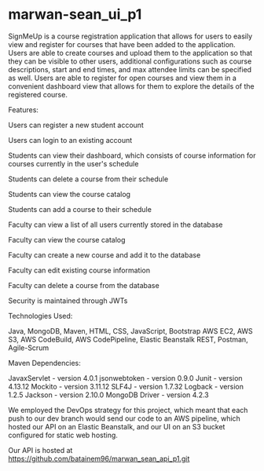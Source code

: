 # marwan-sean_ui_p1

SignMeUp is a course registration application that allows for users to easily view and register for courses that have been added to the application. Users are able to create courses and upload them to the application so that they can be visible to other users, additional configurations such as course descriptions, start and end times, and max attendee limits can be specified as well. Users are able to register for open courses and view them in a convenient dashboard view that allows for them to explore the details of the registered course.

Features:

Users can register a new student account

Users can login to an existing account

Students can view their dashboard, which consists of course information for courses currently in the user's schedule

Students can delete a course from their schedule

Students can view the course catalog

Students can add a course to their schedule

Faculty can view a list of all users currently stored in the database

Faculty can view the course catalog

Faculty can create a new course and add it to the database

Faculty can edit existing course information

Faculty can delete a course from the database


Security is maintained through JWTs



Technologies Used:

Java, MongoDB, Maven, HTML, CSS, JavaScript, Bootstrap
AWS EC2, AWS S3, AWS CodeBuild, AWS CodePipeline, Elastic Beanstalk
REST, Postman, Agile-Scrum

Maven Dependencies:

  JavaxServlet - version 4.0.1
  jsonwebtoken - version 0.9.0
  Junit - version 4.13.12
  Mockito - version 3.11.12
  SLF4J - version 1.7.32
  Logback - version 1.2.5
  Jackson - version 2.10.0
  MongoDB Driver - version 4.2.3

We employed the DevOps strategy for this project, which meant that each push to our dev branch would send our code to an AWS pipeline, which hosted our API on an Elastic Beanstalk, and our UI on an S3 bucket configured for static web hosting.

Our API is hosted at https://github.com/batainem96/marwan_sean_api_p1.git
